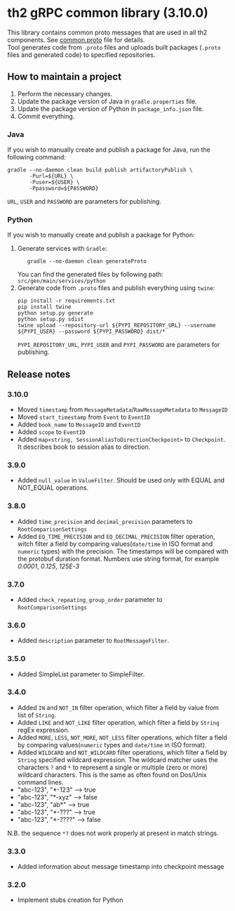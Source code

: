 # th2 gRPC common library (3.10.0)

This library contains common proto messages that are used in all th2 components. See [common.proto](https://github.com/th2-net/th2-grpc-common/blob/master/src/main/proto/th2_grpc_common/common.proto "common.proto") file for details. <br>
Tool generates code from `.proto` files and uploads built packages (`.proto` files and generated code) to specified repositories.

## How to maintain a project
1. Perform the necessary changes.
2. Update the package version of Java in `gradle.properties` file.
3. Update the package version of Python in `package_info.json` file.
4. Commit everything.

### Java
If you wish to manually create and publish a package for Java, run the following command:
```
gradle --no-daemon clean build publish artifactoryPublish \
       -Purl=${URL} \ 
       -Puser=${USER} \
       -Ppassword=${PASSWORD}
```
`URL`, `USER` and `PASSWORD` are parameters for publishing.

### Python
If you wish to manually create and publish a package for Python:
1. Generate services with `Gradle`:
    ```
       gradle --no-daemon clean generateProto
    ```
   You can find the generated files by following path: `src/gen/main/services/python`
2. Generate code from `.proto` files and publish everything using `twine`:
    ```
    pip install -r requirements.txt
    pip install twine
    python setup.py generate
    python setup.py sdist
    twine upload --repository-url ${PYPI_REPOSITORY_URL} --username ${PYPI_USER} --password ${PYPI_PASSWORD} dist/*
    ```
    `PYPI_REPOSITORY_URL`, `PYPI_USER` and `PYPI_PASSWORD` are parameters for publishing.

## Release notes

### 3.10.0
+ Moved `timestamp` from `MessageMetadata`/`RawMessageMetadata` to `MessageID`
+ Moved `start_timestamp` from `Event` to `EventID`
+ Added `book_name` to `MessageID` and `EventID`
+ Added `scope` to `EventID`
+ Added `map<string, SessionAliasToDirectionCheckpoint>` to `Checkpoint`. It describes book to session alias to direction.

### 3.9.0

+ Added `null_value` in `ValueFilter`. Should be used only with EQUAL and NOT_EQUAL operations.

### 3.8.0
+ Added `time_precision` and `decimal_precision` parameters to `RootComparisonSettings`
+ Added `EQ_TIME_PRECISION` and `EQ_DECIMAL_PRECISION` filter operation, witch filter a field by comparing values(`date/time` in ISO format and `numeric` types) with the precision. The timestamps will be compared with the protobuf duration format. Numbers use string format, for example _0.0001_, _0.125_, _125E-3_

### 3.7.0
+ Added `check_repeating_group_order` parameter to `RootComparisonSettings`

### 3.6.0
+ Added `description` parameter to `RootMessageFilter`.

### 3.5.0
+ Added SimpleList parameter to SimpleFilter. 

### 3.4.0

+ Added `IN` and `NOT_IN` filter operation, which filter a field by value from list of `String`.
+ Added `LIKE` and `NOT_LIKE` filter operation, which filter a field by `String` regEx expression.
+ Added `MORE`, `LESS`, `NOT_MORE`, `NOT_LESS` filter operations, which filter a field by comparing values(`numeric` types and `date/time` in ISO format).
+ Added `WILDCARD` and `NOT_WILDCARD`  filter operations, which filter a field by `String` specified wildcard expression.
The wildcard matcher uses the characters `?` and `*` to represent a single or multiple (zero or more) wildcard characters.
This is the same as often found on Dos/Unix command lines.
+ "abc-123", "*-123"     --&gt; true
+ "abc-123", "*-xyz"     --&gt; false
+ "abc-123", "ab*"       --&gt; true
+ "abc-123", "*-???"     --&gt; true
+ "abc-123", "*-????"    --&gt; false

N.B. the sequence `*?` does not work properly at present in match strings.

### 3.3.0

+ Added information about message timestamp into checkpoint message

### 3.2.0

+ Implement stubs creation for Python